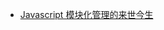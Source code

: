 [Javascript 模块化管理的来世今生]: https://juejin.im/post/5ba9f5bff265da0af2136fd5

- [Javascript 模块化管理的来世今生][Javascript 模块化管理的来世今生]



